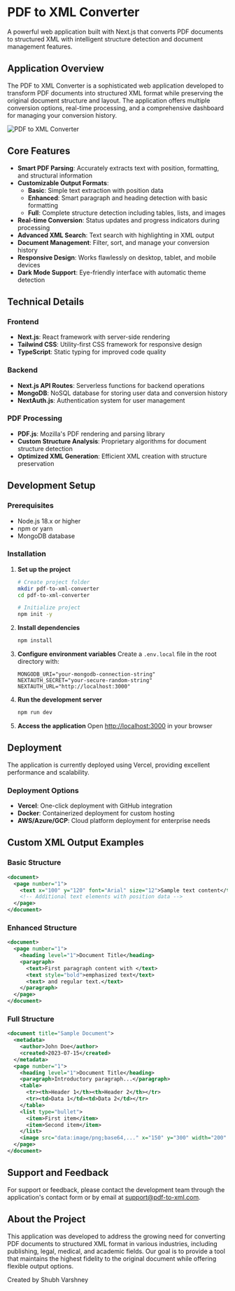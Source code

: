 # PDF to XML Converter

A powerful web application built with Next.js that converts PDF documents to structured XML with intelligent structure detection and document management features.

## Application Overview

The PDF to XML Converter is a sophisticated web application developed to transform PDF documents into structured XML format while preserving the original document structure and layout. The application offers multiple conversion options, real-time processing, and a comprehensive dashboard for managing your conversion history.

![PDF to XML Converter](https://pdf-to-xml-converter-lilac.vercel.app/)

## Core Features

- **Smart PDF Parsing**: Accurately extracts text with position, formatting, and structural information
- **Customizable Output Formats**: 
  - **Basic**: Simple text extraction with position data
  - **Enhanced**: Smart paragraph and heading detection with basic formatting
  - **Full**: Complete structure detection including tables, lists, and images
- **Real-time Conversion**: Status updates and progress indicators during processing
- **Advanced XML Search**: Text search with highlighting in XML output
- **Document Management**: Filter, sort, and manage your conversion history
- **Responsive Design**: Works flawlessly on desktop, tablet, and mobile devices
- **Dark Mode Support**: Eye-friendly interface with automatic theme detection

## Technical Details

### Frontend

- **Next.js**: React framework with server-side rendering
- **Tailwind CSS**: Utility-first CSS framework for responsive design
- **TypeScript**: Static typing for improved code quality

### Backend

- **Next.js API Routes**: Serverless functions for backend operations
- **MongoDB**: NoSQL database for storing user data and conversion history
- **NextAuth.js**: Authentication system for user management

### PDF Processing

- **PDF.js**: Mozilla's PDF rendering and parsing library
- **Custom Structure Analysis**: Proprietary algorithms for document structure detection
- **Optimized XML Generation**: Efficient XML creation with structure preservation

## Development Setup

### Prerequisites

- Node.js 18.x or higher
- npm or yarn
- MongoDB database

### Installation

1. **Set up the project**
   ```bash
   # Create project folder
   mkdir pdf-to-xml-converter
   cd pdf-to-xml-converter
   
   # Initialize project
   npm init -y
   ```

2. **Install dependencies**
   ```bash
   npm install
   ```

3. **Configure environment variables**
   Create a `.env.local` file in the root directory with:
   ```
   MONGODB_URI="your-mongodb-connection-string"
   NEXTAUTH_SECRET="your-secure-random-string"
   NEXTAUTH_URL="http://localhost:3000"
   ```

4. **Run the development server**
   ```bash
   npm run dev
   ```

5. **Access the application**
   Open [http://localhost:3000](http://localhost:3000) in your browser

## Deployment

The application is currently deployed using Vercel, providing excellent performance and scalability.

### Deployment Options

- **Vercel**: One-click deployment with GitHub integration
- **Docker**: Containerized deployment for custom hosting
- **AWS/Azure/GCP**: Cloud platform deployment for enterprise needs

## Custom XML Output Examples

### Basic Structure
```xml
<document>
  <page number="1">
    <text x="100" y="120" font="Arial" size="12">Sample text content</text>
    <!-- Additional text elements with position data -->
  </page>
</document>
```

### Enhanced Structure
```xml
<document>
  <page number="1">
    <heading level="1">Document Title</heading>
    <paragraph>
      <text>First paragraph content with </text>
      <text style="bold">emphasized text</text>
      <text> and regular text.</text>
    </paragraph>
  </page>
</document>
```

### Full Structure
```xml
<document title="Sample Document">
  <metadata>
    <author>John Doe</author>
    <created>2023-07-15</created>
  </metadata>
  <page number="1">
    <heading level="1">Document Title</heading>
    <paragraph>Introductory paragraph...</paragraph>
    <table>
      <tr><th>Header 1</th><th>Header 2</th></tr>
      <tr><td>Data 1</td><td>Data 2</td></tr>
    </table>
    <list type="bullet">
      <item>First item</item>
      <item>Second item</item>
    </list>
    <image src="data:image/png;base64,..." x="150" y="300" width="200" height="150" />
  </page>
</document>
```

## Support and Feedback

For support or feedback, please contact the development team through the application's contact form or by email at support@pdf-to-xml.com.

## About the Project

This application was developed to address the growing need for converting PDF documents to structured XML format in various industries, including publishing, legal, medical, and academic fields. Our goal is to provide a tool that maintains the highest fidelity to the original document while offering flexible output options.

Created by Shubh Varshney
